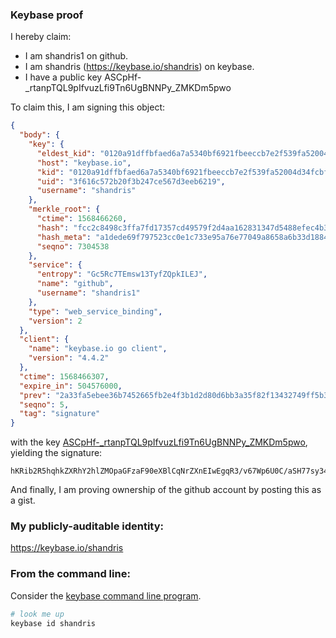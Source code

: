 ### Keybase proof

I hereby claim:

  * I am shandris1 on github.
  * I am shandris (https://keybase.io/shandris) on keybase.
  * I have a public key ASCpHf-_rtanpTQL9pIfvuzLfi9Tn6UgBNNPy_ZMKDm5pwo

To claim this, I am signing this object:

```json
{
  "body": {
    "key": {
      "eldest_kid": "0120a91dffbfaed6a7a5340bf6921fbeeccb7e2f539fa52004d34fcbf64c2839b9a70a",
      "host": "keybase.io",
      "kid": "0120a91dffbfaed6a7a5340bf6921fbeeccb7e2f539fa52004d34fcbf64c2839b9a70a",
      "uid": "3f616c572b20f3b247ce567d3eeb6219",
      "username": "shandris"
    },
    "merkle_root": {
      "ctime": 1568466260,
      "hash": "fcc2c8498c3ffa7fd17357cd49579f2d4aa162831347d5488efec4b3a2e3282c979ad22b148f508e5f16b9015a42e02f49d3bbb3d1abb756ae278474b7fea1e7",
      "hash_meta": "a1dede69f797523cc0e1c733e95a76e77049a8658a6b33d18841e2fbbcb2b483",
      "seqno": 7304538
    },
    "service": {
      "entropy": "Gc5Rc7TEmsw13TyfZQpkILEJ",
      "name": "github",
      "username": "shandris1"
    },
    "type": "web_service_binding",
    "version": 2
  },
  "client": {
    "name": "keybase.io go client",
    "version": "4.4.2"
  },
  "ctime": 1568466307,
  "expire_in": 504576000,
  "prev": "2a33fa5ebee36b7452665fb2e4f3b1d2d80d6bb3a35f82f13432749ff5b32e47",
  "seqno": 5,
  "tag": "signature"
}
```

with the key [ASCpHf-_rtanpTQL9pIfvuzLfi9Tn6UgBNNPy_ZMKDm5pwo](https://keybase.io/shandris), yielding the signature:

```
hKRib2R5hqhkZXRhY2hlZMOpaGFzaF90eXBlCqNrZXnEIwEgqR3/v67Wp6U0C/aSH77sy34vU5+lIATTT8v2TCg5uacKp3BheWxvYWTESpcCBcQgKjP6Xr7ja3RSZl+y5POx0tgNa7OjX4LxNDJ0n/WzLkfEIPAybkIK+XCK1zrGftoxCrvcO5NeWHc4GC95QA5mxzl5AgHCo3NpZ8RAPM+2cQI0jmDgPX1y+XZ+viYP7RwGVnt2nuY5b8b49k3FfTJB9SJWjFSG16UimaC1mMbVVHb4OLLKUf0mTxNgD6hzaWdfdHlwZSCkaGFzaIKkdHlwZQildmFsdWXEIAw3YbYJWBUFfuwXkRDHq9sIkde8/cnI0YSC6SBpDd/5o3RhZ80CAqd2ZXJzaW9uAQ==

```

And finally, I am proving ownership of the github account by posting this as a gist.

### My publicly-auditable identity:

https://keybase.io/shandris

### From the command line:

Consider the [keybase command line program](https://keybase.io/download).

```bash
# look me up
keybase id shandris
```

